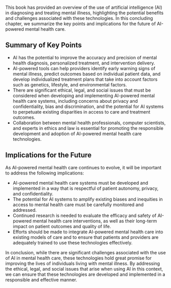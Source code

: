 
This book has provided an overview of the use of artificial intelligence (AI) in diagnosing and treating mental illness, highlighting the potential benefits and challenges associated with these technologies. In this concluding chapter, we summarize the key points and implications for the future of AI-powered mental health care.

Summary of Key Points
---------------------

* AI has the potential to improve the accuracy and precision of mental health diagnosis, personalized treatment, and intervention delivery.
* AI-powered tools can help providers identify early warning signs of mental illness, predict outcomes based on individual patient data, and develop individualized treatment plans that take into account factors such as genetics, lifestyle, and environmental factors.
* There are significant ethical, legal, and social issues that must be considered when developing and implementing AI-powered mental health care systems, including concerns about privacy and confidentiality, bias and discrimination, and the potential for AI systems to perpetuate existing disparities in access to care and treatment outcomes.
* Collaboration between mental health professionals, computer scientists, and experts in ethics and law is essential for promoting the responsible development and adoption of AI-powered mental health care technologies.

Implications for the Future
---------------------------

As AI-powered mental health care continues to evolve, it will be important to address the following implications:

* AI-powered mental health care systems must be developed and implemented in a way that is respectful of patient autonomy, privacy, and confidentiality.
* The potential for AI systems to amplify existing biases and inequities in access to mental health care must be carefully monitored and addressed.
* Continued research is needed to evaluate the efficacy and safety of AI-powered mental health care interventions, as well as their long-term impact on patient outcomes and quality of life.
* Efforts should be made to integrate AI-powered mental health care into existing models of care and to ensure that patients and providers are adequately trained to use these technologies effectively.

In conclusion, while there are significant challenges associated with the use of AI in mental health care, these technologies hold great promise for improving the lives of individuals living with mental illness. By addressing the ethical, legal, and social issues that arise when using AI in this context, we can ensure that these technologies are developed and implemented in a responsible and effective manner.